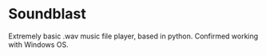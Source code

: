 # Soundblast
Extremely basic .wav music file player, based in python. Confirmed working with Windows OS.
